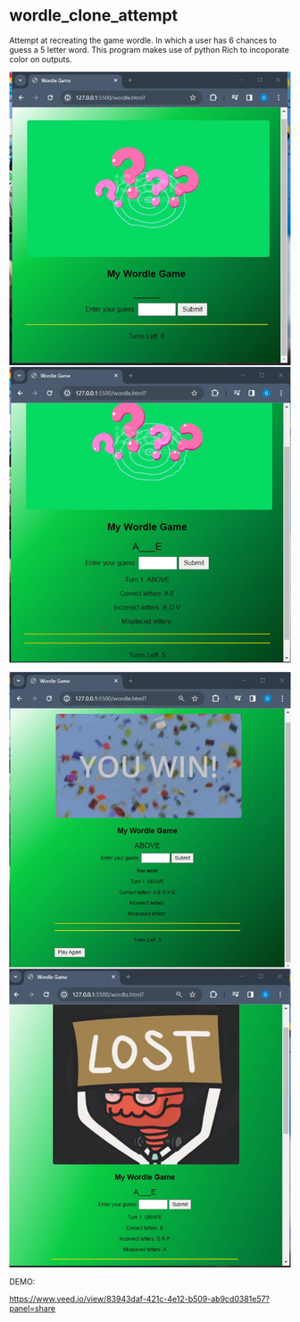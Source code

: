 # wordle_clone_attempt
Attempt at recreating the game wordle. In which a user has 6 chances to guess a 5 letter word. This program makes use of python Rich to incoporate color on outputs.

![Alt text](home.png)   ![Alt text](image1.png)


![Alt text](image2.png)  ![Alt text](image.png)


DEMO:

https://www.veed.io/view/83943daf-421c-4e12-b509-ab9cd0381e57?panel=share
